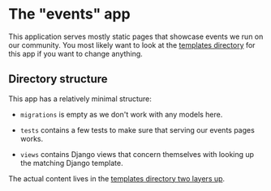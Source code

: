 # The "events" app

This application serves mostly static pages that showcase events we run on our
community. You most likely want to look at the [templates
directory](../../templates/events) for this app if you want to change anything.

## Directory structure

This app has a relatively minimal structure:

- `migrations` is empty as we don't work with any models here.

- `tests` contains a few tests to make sure that serving our events pages works.

- `views` contains Django views that concern themselves with looking up the
  matching Django template.

The actual content lives in the [templates directory two layers
up](../../templates/events).
